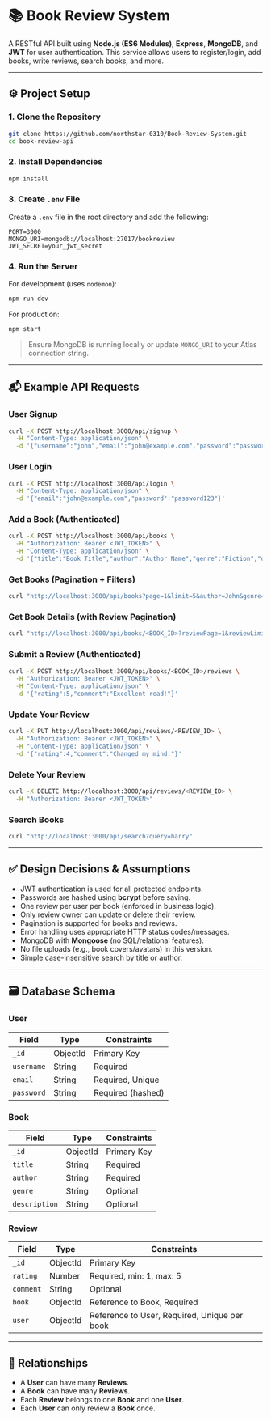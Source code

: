 # 📚 Book Review System

A RESTful API built using **Node.js (ES6 Modules)**, **Express**, **MongoDB**, and **JWT** for user authentication. This service allows users to register/login, add books, write reviews, search books, and more.

---

## ⚙️ Project Setup

### 1. Clone the Repository

```bash
git clone https://github.com/northstar-0310/Book-Review-System.git
cd book-review-api
```

### 2. Install Dependencies

```bash
npm install
```

### 3. Create `.env` File

Create a `.env` file in the root directory and add the following:

```
PORT=3000
MONGO_URI=mongodb://localhost:27017/bookreview
JWT_SECRET=your_jwt_secret
```

### 4. Run the Server

For development (uses `nodemon`):

```bash
npm run dev
```

For production:

```bash
npm start
```

> Ensure MongoDB is running locally or update `MONGO_URI` to your Atlas connection string.

---

## 📬 Example API Requests

### User Signup

```bash
curl -X POST http://localhost:3000/api/signup \
  -H "Content-Type: application/json" \
  -d '{"username":"john","email":"john@example.com","password":"password123"}'
```

### User Login

```bash
curl -X POST http://localhost:3000/api/login \
  -H "Content-Type: application/json" \
  -d '{"email":"john@example.com","password":"password123"}'
```

### Add a Book (Authenticated)

```bash
curl -X POST http://localhost:3000/api/books \
  -H "Authorization: Bearer <JWT_TOKEN>" \
  -H "Content-Type: application/json" \
  -d '{"title":"Book Title","author":"Author Name","genre":"Fiction","description":"A great book."}'
```

### Get Books (Pagination + Filters)

```bash
curl "http://localhost:3000/api/books?page=1&limit=5&author=John&genre=Fiction"
```

### Get Book Details (with Review Pagination)

```bash
curl "http://localhost:3000/api/books/<BOOK_ID>?reviewPage=1&reviewLimit=2"
```

### Submit a Review (Authenticated)

```bash
curl -X POST http://localhost:3000/api/books/<BOOK_ID>/reviews \
  -H "Authorization: Bearer <JWT_TOKEN>" \
  -H "Content-Type: application/json" \
  -d '{"rating":5,"comment":"Excellent read!"}'
```

### Update Your Review

```bash
curl -X PUT http://localhost:3000/api/reviews/<REVIEW_ID> \
  -H "Authorization: Bearer <JWT_TOKEN>" \
  -H "Content-Type: application/json" \
  -d '{"rating":4,"comment":"Changed my mind."}'
```

### Delete Your Review

```bash
curl -X DELETE http://localhost:3000/api/reviews/<REVIEW_ID> \
  -H "Authorization: Bearer <JWT_TOKEN>"
```

### Search Books

```bash
curl "http://localhost:3000/api/search?query=harry"
```

---

## ✅ Design Decisions & Assumptions

- JWT authentication is used for all protected endpoints.
- Passwords are hashed using **bcrypt** before saving.
- One review per user per book (enforced in business logic).
- Only review owner can update or delete their review.
- Pagination is supported for books and reviews.
- Error handling uses appropriate HTTP status codes/messages.
- MongoDB with **Mongoose** (no SQL/relational features).
- No file uploads (e.g., book covers/avatars) in this version.
- Simple case-insensitive search by title or author.

---

## 🗃️ Database Schema

### User

| Field    | Type     | Constraints              |
|----------|----------|--------------------------|
| `_id`    | ObjectId | Primary Key              |
| `username` | String  | Required                 |
| `email`  | String   | Required, Unique         |
| `password` | String | Required (hashed)        |

### Book

| Field       | Type     | Constraints              |
|-------------|----------|--------------------------|
| `_id`       | ObjectId | Primary Key              |
| `title`     | String   | Required                 |
| `author`    | String   | Required                 |
| `genre`     | String   | Optional                 |
| `description` | String | Optional                 |

### Review

| Field     | Type     | Constraints                                  |
|-----------|----------|----------------------------------------------|
| `_id`     | ObjectId | Primary Key                                  |
| `rating`  | Number   | Required, min: 1, max: 5                     |
| `comment` | String   | Optional                                     |
| `book`    | ObjectId | Reference to Book, Required                  |
| `user`    | ObjectId | Reference to User, Required, Unique per book |

---

## 🔗 Relationships

- A **User** can have many **Reviews**.
- A **Book** can have many **Reviews**.
- Each **Review** belongs to one **Book** and one **User**.
- Each **User** can only review a **Book** once.
